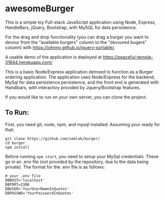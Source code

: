# awesomeBurger
This is a simple toy Full-stack JavaScript application using Node, Express, HandleBars, jQuery, Bootstrap, with MySQL for data persistence.

For the drag and drop functionality (you can drag a burger you want to devour from the "available burgers" column to the "devoured bugers" column) with https://johnny.github.io/jquery-sortable/.

A usable demo of the application is deployed at https://peaceful-temple-31844.herokuapp.com/

This is a basic Node/Express application demoed to function as a Burger ordering application. The application uses Node/Express for the backend, MySql for data persistence persistence, and the front end is generated with Handlbars, with interactivy provided by Jquery/Bootstrap features.

If you would like to run on your own server, you can clone the project.
## To Run:
First, you need git, node, npm, and mysql installed. Assuming your ready for that:

```
git clone https://github.com/semlak/burger/
cd burger
npm install
```

Before running ```npm start```, you need to setup your MySql credentials. These go in an .env file (not provided by the repository, due to the data being private).
The format for the .env file is as follows:
```
# your .env file
DBHOST='localhost'
DBPORT=3306
DBUSER='YourUserNameInQuotes'
DBPASSWD='YourPasswordInQuotes'
